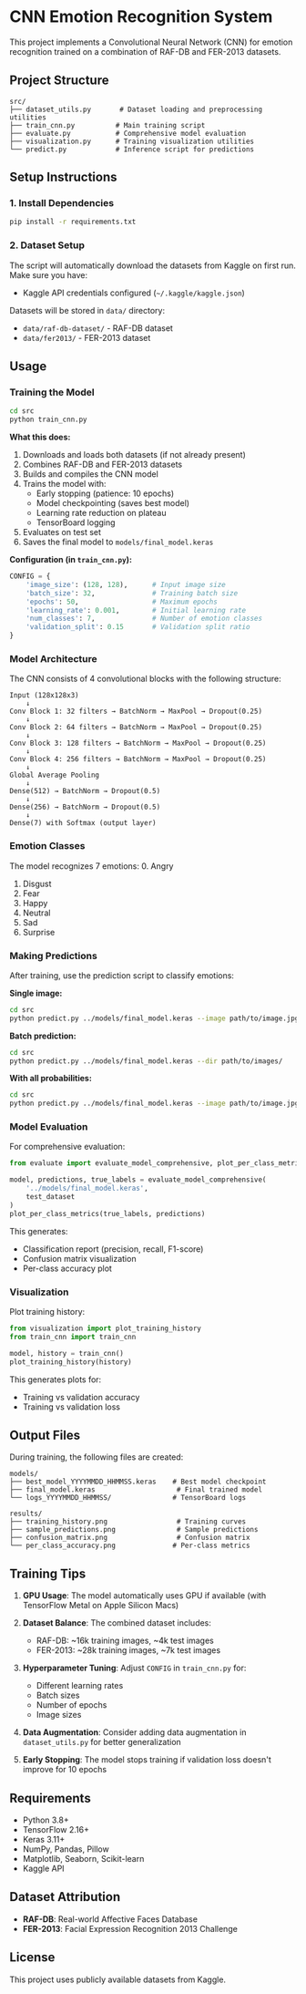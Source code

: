 # CNN Emotion Recognition System

This project implements a Convolutional Neural Network (CNN) for emotion recognition trained on a combination of RAF-DB and FER-2013 datasets.

## Project Structure

```
src/
├── dataset_utils.py       # Dataset loading and preprocessing utilities
├── train_cnn.py          # Main training script
├── evaluate.py           # Comprehensive model evaluation
├── visualization.py      # Training visualization utilities
└── predict.py            # Inference script for predictions
```

## Setup Instructions

### 1. Install Dependencies

```bash
pip install -r requirements.txt
```

### 2. Dataset Setup

The script will automatically download the datasets from Kaggle on first run. Make sure you have:
- Kaggle API credentials configured (`~/.kaggle/kaggle.json`)

Datasets will be stored in `data/` directory:
- `data/raf-db-dataset/` - RAF-DB dataset
- `data/fer2013/` - FER-2013 dataset

## Usage

### Training the Model

```bash
cd src
python train_cnn.py
```

**What this does:**
1. Downloads and loads both datasets (if not already present)
2. Combines RAF-DB and FER-2013 datasets
3. Builds and compiles the CNN model
4. Trains the model with:
   - Early stopping (patience: 10 epochs)
   - Model checkpointing (saves best model)
   - Learning rate reduction on plateau
   - TensorBoard logging
5. Evaluates on test set
6. Saves the final model to `models/final_model.keras`

**Configuration (in `train_cnn.py`):**
```python
CONFIG = {
    'image_size': (128, 128),      # Input image size
    'batch_size': 32,              # Training batch size
    'epochs': 50,                  # Maximum epochs
    'learning_rate': 0.001,        # Initial learning rate
    'num_classes': 7,              # Number of emotion classes
    'validation_split': 0.15       # Validation split ratio
}
```

### Model Architecture

The CNN consists of 4 convolutional blocks with the following structure:

```
Input (128x128x3)
    ↓
Conv Block 1: 32 filters → BatchNorm → MaxPool → Dropout(0.25)
    ↓
Conv Block 2: 64 filters → BatchNorm → MaxPool → Dropout(0.25)
    ↓
Conv Block 3: 128 filters → BatchNorm → MaxPool → Dropout(0.25)
    ↓
Conv Block 4: 256 filters → BatchNorm → MaxPool → Dropout(0.25)
    ↓
Global Average Pooling
    ↓
Dense(512) → BatchNorm → Dropout(0.5)
    ↓
Dense(256) → BatchNorm → Dropout(0.5)
    ↓
Dense(7) with Softmax (output layer)
```

### Emotion Classes

The model recognizes 7 emotions:
0. Angry
1. Disgust
2. Fear
3. Happy
4. Neutral
5. Sad
6. Surprise

### Making Predictions

After training, use the prediction script to classify emotions:

**Single image:**
```bash
cd src
python predict.py ../models/final_model.keras --image path/to/image.jpg
```

**Batch prediction:**
```bash
cd src
python predict.py ../models/final_model.keras --dir path/to/images/
```

**With all probabilities:**
```bash
cd src
python predict.py ../models/final_model.keras --image path/to/image.jpg --all-probs
```

### Model Evaluation

For comprehensive evaluation:

```python
from evaluate import evaluate_model_comprehensive, plot_per_class_metrics

model, predictions, true_labels = evaluate_model_comprehensive(
    '../models/final_model.keras',
    test_dataset
)
plot_per_class_metrics(true_labels, predictions)
```

This generates:
- Classification report (precision, recall, F1-score)
- Confusion matrix visualization
- Per-class accuracy plot

### Visualization

Plot training history:

```python
from visualization import plot_training_history
from train_cnn import train_cnn

model, history = train_cnn()
plot_training_history(history)
```

This generates plots for:
- Training vs validation accuracy
- Training vs validation loss

## Output Files

During training, the following files are created:

```
models/
├── best_model_YYYYMMDD_HHMMSS.keras    # Best model checkpoint
├── final_model.keras                    # Final trained model
└── logs_YYYYMMDD_HHMMSS/               # TensorBoard logs

results/
├── training_history.png                 # Training curves
├── sample_predictions.png               # Sample predictions
├── confusion_matrix.png                 # Confusion matrix
└── per_class_accuracy.png              # Per-class metrics
```

## Training Tips

1. **GPU Usage**: The model automatically uses GPU if available (with TensorFlow Metal on Apple Silicon Macs)

2. **Dataset Balance**: The combined dataset includes:
   - RAF-DB: ~16k training images, ~4k test images
   - FER-2013: ~28k training images, ~7k test images
   
3. **Hyperparameter Tuning**: Adjust `CONFIG` in `train_cnn.py` for:
   - Different learning rates
   - Batch sizes
   - Number of epochs
   - Image sizes

4. **Data Augmentation**: Consider adding data augmentation in `dataset_utils.py` for better generalization

5. **Early Stopping**: The model stops training if validation loss doesn't improve for 10 epochs

## Requirements

- Python 3.8+
- TensorFlow 2.16+
- Keras 3.11+
- NumPy, Pandas, Pillow
- Matplotlib, Seaborn, Scikit-learn
- Kaggle API

## Dataset Attribution

- **RAF-DB**: Real-world Affective Faces Database
- **FER-2013**: Facial Expression Recognition 2013 Challenge

## License

This project uses publicly available datasets from Kaggle.
